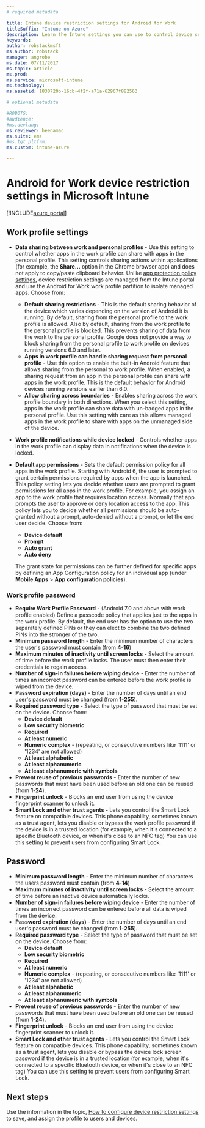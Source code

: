 ```yaml
---
# required metadata

title: Intune device restriction settings for Android for Work 
titleSuffix: "Intune on Azure"
description: Learn the Intune settings you can use to control device settings and functionality on Android for Work devices."
keywords:
author: robstackmsft
ms.author: robstack
manager: angrobe
ms.date: 07/11/2017
ms.topic: article
ms.prod:
ms.service: microsoft-intune
ms.technology:
ms.assetid: 1830720b-16cb-4f2f-a71a-62967f882563

# optional metadata

#ROBOTS:
#audience:
#ms.devlang:
ms.reviewer: heenamac
ms.suite: ems
#ms.tgt_pltfrm:
ms.custom: intune-azure

---
```


# Android for Work device restriction settings in Microsoft Intune

[!INCLUDE[azure_portal](./includes/azure_portal.md)]

## Work profile settings
- **Data sharing between work and personal profiles** - Use this setting to control whether apps in the work profile can share with apps in the personal profile. This setting controls sharing actions within applications (for example, the **Share…** option in the Chrome browser app) and does not apply to copy/paste clipboard behavior. Unlike [app protection policy settings](https://docs.microsoft.com/intune-classic/deploy-use/protect-app-data-using-mobile-app-management-policies-with-microsoft-intune), device restriction settings are managed from the Intune portal and use the Android for Work work profile partition to isolate managed apps. Choose from:
	- **Default sharing restrictions** - This is the default sharing behavior of the device which varies depending on the version of Android it is running. By default, sharing from the personal profile to the work profile is allowed. Also by default, sharing from the work profile to the personal profile is blocked. This prevents sharing of data from the work to the personal profile. Google does not provide a way to block sharing from the personal profile to work profile on devices running versions 6.0 and later.   
	- **Apps in work profile can handle sharing request from personal profile** - Use this option to enable the built-in Android feature that allows sharing from the personal to work profile. When enabled, a sharing request from an app in the personal profile can share with apps in the work profile. This is the default behavior for Android devices running versions earlier than 6.0.
	- **Allow sharing across boundaries** - Enables sharing across the work profile boundary in both directions. When you select this setting, apps in the work profile can share data with un-badged apps in the personal profile. Use this setting with care as this allows managed apps in the work profile to share with apps on the unmanaged side of the device.

- 	**Work profile notifications while device locked** - Controls whether apps in the work profile can display data in notifications when the device is locked.
- 	**Default app permissions** - Sets the default permission policy for all apps in the work profile. Starting with Android 6, the user is prompted to grant certain permissions required by apps when the app is launched. This policy setting lets you decide whether users are prompted to grant permissions for all apps in the work profile. For example, you assign an app to the work profile that requires location access. Normally that app prompts the user to approve or deny location access to the app. This policy lets you to decide whether all permissions should be auto-granted without a prompt, auto-denied without a prompt, or let the end user decide. Choose from:
	- 	**Device default**
	- 	**Prompt**
	- 	**Auto grant**
	- 	**Auto deny**

	The grant state for permissions can be further defined for specific apps by defining an App Configuration policy for an individual app (under **Mobile Apps** > **App configuration policies**).

### Work profile password
- **Require Work Profile Password** - (Android 7.0 and above with work profile enabled) Define a passcode policy that applies just to the apps in the work profile. By default, the end user has the option to use the two separately defined PINs or they can elect to combine the two defined PINs into the stronger of the two.
- **Minimum password length** - Enter the minimum number of characters the user's password must contain (from **4**-**16**)
- **Maximum minutes of inactivity until screen locks** - Select the amount of time before the work profile locks. The user must then enter their credentials to regain access.
- **Number of sign-in failures before wiping device** - Enter the number of times an incorrect password can be entered before the work profile is wiped from the device.
- **Password expiration (days)** - Enter the number of days until an end user's password must be changed (from **1**-**255**).
- **Required password type** - Select the type of password that must be set on the device. Choose from:
	- **Device default**
	- **Low security biometric**
	- **Required**
	- **At least numeric**
	- **Numeric complex** - (repeating, or consecutive numbers like '1111' or '1234' are not allowed)
	- **At least alphabetic**
	- **At least alphanumeric**
	- **At least alphanumeric with symbols**
- **Prevent reuse of previous passwords** - Enter the number of new passwords that must have been used before an old one can be reused (from **1**-**24**).
- **Fingerprint unlock** - Blocks an end user from using the device fingerprint scanner to unlock it.
- **Smart Lock and other trust agents** - Lets you control the Smart Lock feature on compatible devices. This phone capability, sometimes known as a trust agent, lets you disable or bypass the work profile password if the device is in a trusted location (for example, when it's connected to a specific Bluetooth device, or when it's close to an NFC tag) You can use this setting to prevent users from configuring Smart Lock.

## Password

- **Minimum password length** - Enter the minimum number of characters the users password must contain (from **4**-**14**)
- **Maximum minutes of inactivity until screen locks** - Select the amount of time before an inactive device automatically locks.
- **Number of sign-in failures before wiping device** - Enter the number of times an incorrect password can be entered before all data is wiped from the device.
- **Password expiration (days)** - Enter the number of days until an end user's password must be changed (from **1**-**255**).
- **Required password type** - Select the type of password that must be set on the device. Choose from:
	- **Device default**
	- **Low security biometric**
	- **Required**
	- **At least numeric**
	- **Numeric complex** - (repeating, or consecutive numbers like '1111' or '1234' are not allowed)
	- **At least alphabetic**
	- **At least alphanumeric**
	- **At least alphanumeric with symbols**
- **Prevent reuse of previous passwords** - Enter the number of new passwords that must have been used before an old one can be reused (from **1**-**24**).
- **Fingerprint unlock** - Blocks an end user from using the device fingerprint scanner to unlock it.
- **Smart Lock and other trust agents** - Lets you control the Smart Lock feature on compatible devices. This phone capability, sometimes known as a trust agent, lets you disable or bypass the device lock screen password if the device is in a trusted location (for example, when it's connected to a specific Bluetooth device, or when it's close to an NFC tag) You can use this setting to prevent users from configuring Smart Lock.

## Next steps

Use the information in the topic, [How to configure device restriction settings](device-restrictions-configure) to save, and assign the profile to users and devices.
